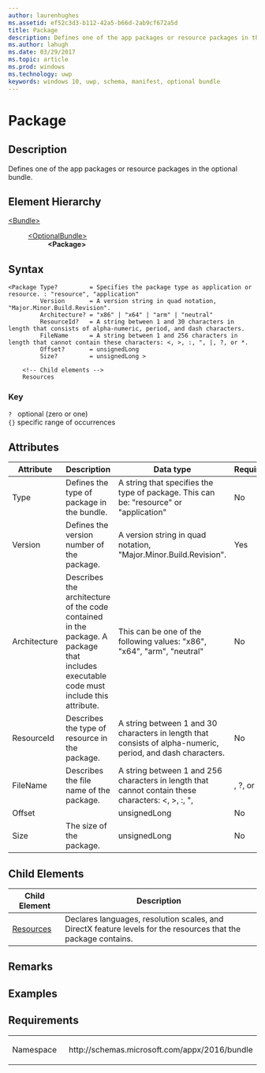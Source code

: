```yaml
---
author: laurenhughes
ms.assetid: ef52c3d3-b112-42a5-b66d-2ab9cf672a5d
title: Package
description: Defines one of the app packages or resource packages in the optional bundle.
ms.author: lahugh
ms.date: 03/29/2017
ms.topic: article
ms.prod: windows
ms.technology: uwp
keywords: windows 10, uwp, schema, manifest, optional bundle 
---
```


# Package

## Description
Defines one of the app packages or resource packages in the optional bundle.

## Element Hierarchy
<dl>
<dt><a href="element-bundle.md">&lt;Bundle&gt;</a></dt>
<dd>
<dl>
<dt><a href="element-optionalbundle.md">&lt;OptionalBundle&gt;</a></dt>
<dd><b>&lt;Package&gt;</b></dd>
</dl>
</dd>
</dl>

## Syntax
```syntax
<Package Type?         = Specifies the package type as application or resource. : "resource", "application"
         Version       = A version string in quad notation, "Major.Minor.Build.Revision".
         Architecture? = "x86" | "x64" | "arm" | "neutral" 
         ResourceId?   = A string between 1 and 30 characters in length that consists of alpha-numeric, period, and dash characters.
         FileName      = A string between 1 and 256 characters in length that cannot contain these characters: <, >, :, ", |, ?, or *.
         Offset?       = unsignedLong
         Size?         = unsignedLong >
           
    <!-- Child elements -->
    Resources
```

### Key
`?`   optional (zero or one)  
`{}`  specific range of occurrences

## Attributes
| Attribute | Description | Data type | Required |
|-----------|-------------|-----------|----------|
| Type  | Defines the type of package in the bundle. | A string that specifies the type of package. This can be: "resource" or "application" | No |
| Version | Defines the version number of the package. | A version string in quad notation, "Major.Minor.Build.Revision". | Yes |
| Architecture | Describes the architecture of the code contained in the package. A package that includes executable code must include this attribute. | This can be one of the following values: "x86", "x64", "arm", "neutral" | No |
| ResourceId | Describes the type of resource in the package. | A string between 1 and 30 characters in length that consists of alpha-numeric, period, and dash characters. | No |
| FileName | Describes the file name of the package. | A string between 1 and 256 characters in length that cannot contain these characters: <, >, :, ", |, ?, or *. | Yes |
| Offset |  | unsignedLong | No |
| Size | The size of the package. | unsignedLong | No |

## Child Elements

| Child Element | Description |
|---------------|-------------|
| [Resources](element-optionalbundle-resources.md) | Declares languages, resolution scales, and DirectX feature levels for the resources that the package contains. |

## Remarks

## Examples

## Requirements

<table>
<colgroup>
<col width="50%" />
<col width="50%" />
</colgroup>
<tbody>
<tr class="odd">
<td><p>Namespace</p></td>
<td><p>http://schemas.microsoft.com/appx/2016/bundle</p></td>
</tr>
</tbody>
</table>